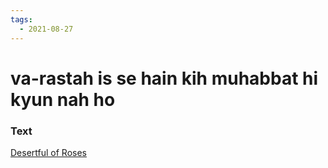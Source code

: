 ```yaml
---
tags:
  - 2021-08-27
---
```

# va-rastah is se hain kih muhabbat hi kyun nah ho

### Text
[Desertful of Roses](http://www.columbia.edu/itc/mealac/pritchett/00ghalib/119/index_119.html)


